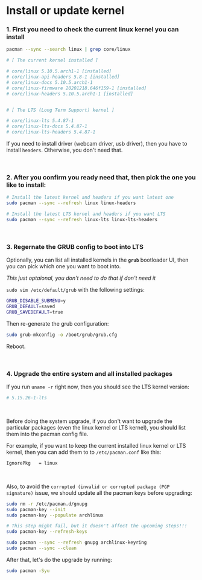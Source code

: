 # Install or update kernel

### 1. First you need to check the current linux kernel you can install

```bash
pacman --sync --search linux | grep core/linux

# [ The current kernel installed ]

# core/linux 5.10.5.arch1-1 [installed]
# core/linux-api-headers 5.8-1 [installed]
# core/linux-docs 5.10.5.arch1-1
# core/linux-firmware 20201218.646f159-1 [installed]
# core/linux-headers 5.10.5.arch1-1 [installed]


# [ The LTS (Long Term Support) kernel ]

# core/linux-lts 5.4.87-1
# core/linux-lts-docs 5.4.87-1
# core/linux-lts-headers 5.4.87-1
```

If you need to install driver (webcam driver, usb driver), then
you have to install `headers`. Otherwise, you don't need that.

</br>

### 2. After you confirm you ready need that, then pick the one you like to install:

```bash
# Install the latest kernel and headers if you want latest one
sudo pacman --sync --refresh linux linux-headers

# Install the latest LTS kernel and headers if you want LTS
sudo pacman --sync --refresh linux-lts linux-lts-headers
```

</br>

### 3. Regernate the GRUB config to boot into LTS

Optionally, you can list all installed kernels in the **`grub`** bootloader
UI, then you can pick which one you want to boot into.

_This just optaional, you don't need to do that if don't need it_

`sudo vim /etc/default/grub` with the following settings:

```bash
GRUB_DISABLE_SUBMENU=y
GRUB_DEFAULT=saved
GRUB_SAVEDEFAULT=true
```
Then re-generate the grub configuration:

```bash
sudo grub-mkconfig -o /boot/grub/grub.cfg
```

Reboot.

</br>


### 4. Upgrade the entire system and all installed packages

If you run `uname -r` right now, then you should see the LTS kernel version:

```bash
# 5.15.26-1-lts
```

</br>

Before doing the system upgrade, if you don't want to upgrade the particular
packages (even the linux kernel or LTS kernel), you should list them into the
pacman config file.

For example, if you want to keep the current installed linux kernel or LTS
kernel, then you can add them to to `/etc/pacman.conf` like this:

```bash
IgnorePkg   = linux
```

</br>


Also, to avoid the `corrupted (invalid or corrupted package (PGP signature)` issue,
we should update all the pacman keys before upgrading:

```bash
sudo rm -r /etc/pacman.d/gnupg
sudo pacman-key --init
sudo pacman-key --populate archlinux

# This step might fail, but it doesn't affect the upcoming steps!!!
sudo pacman-key --refresh-keys

sudo pacman --sync --refresh gnupg archlinux-keyring
sudo pacman --sync --clean
```

After that, let's do the upgrade by running:

```bash
sudo pacman -Syu
```


